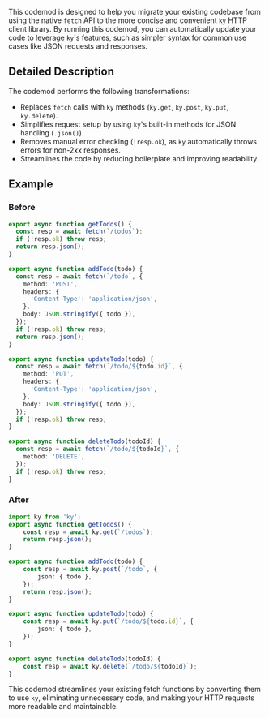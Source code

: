 This codemod is designed to help you migrate your existing codebase from using the native `fetch` API to the more concise and convenient `ky` HTTP client library. By running this codemod, you can automatically update your code to leverage `ky`'s features, such as simpler syntax for common use cases like JSON requests and responses.

## Detailed Description

The codemod performs the following transformations:

- Replaces `fetch` calls with `ky` methods (`ky.get`, `ky.post`, `ky.put`, `ky.delete`).
- Simplifies request setup by using `ky`'s built-in methods for JSON handling (`.json()`).
- Removes manual error checking (`!resp.ok`), as `ky` automatically throws errors for non-2xx responses.
- Streamlines the code by reducing boilerplate and improving readability.

## Example

### Before

```ts
export async function getTodos() {
  const resp = await fetch(`/todos`);
  if (!resp.ok) throw resp;
  return resp.json();
}

export async function addTodo(todo) {
  const resp = await fetch(`/todo`, {
    method: 'POST',
    headers: {
      'Content-Type': 'application/json',
    },
    body: JSON.stringify({ todo }),
  });
  if (!resp.ok) throw resp;
  return resp.json();
}

export async function updateTodo(todo) {
  const resp = await fetch(`/todo/${todo.id}`, {
    method: 'PUT',
    headers: {
      'Content-Type': 'application/json',
    },
    body: JSON.stringify({ todo }),
  });
  if (!resp.ok) throw resp;
}

export async function deleteTodo(todoId) {
  const resp = await fetch(`/todo/${todoId}`, {
    method: 'DELETE',
  });
  if (!resp.ok) throw resp;
}
```

### After

```ts
import ky from 'ky';
export async function getTodos() {
    const resp = await ky.get(`/todos`);
    return resp.json();
}

export async function addTodo(todo) {
    const resp = await ky.post(`/todo`, {
        json: { todo },
    });
    return resp.json();
}

export async function updateTodo(todo) {
    const resp = await ky.put(`/todo/${todo.id}`, {
        json: { todo },
    });
}

export async function deleteTodo(todoId) {
    const resp = await ky.delete(`/todo/${todoId}`);
}

```

This  codemod streamlines your existing fetch functions by converting them to use `ky`, eliminating unnecessary code, and making your HTTP requests more readable and maintainable.